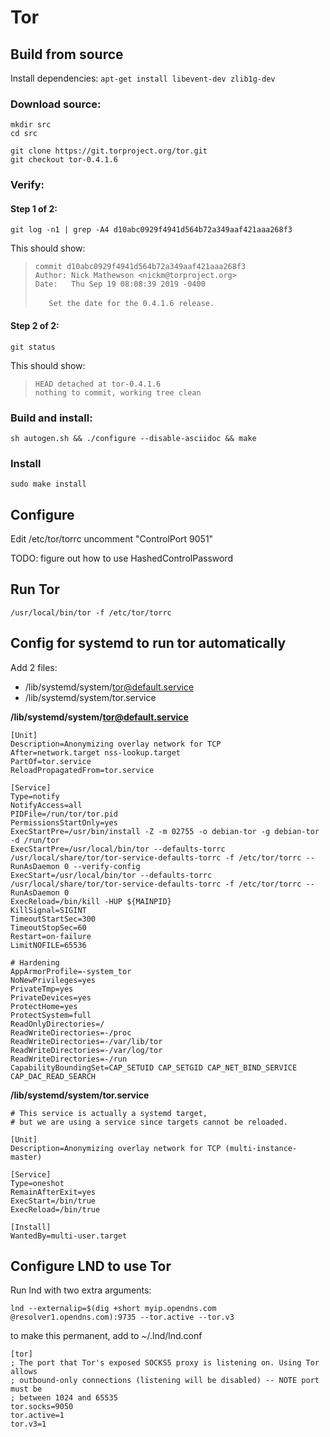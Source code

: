 # Tor

## Build from source

Install dependencies: `apt-get install libevent-dev zlib1g-dev`

### Download source:
```
mkdir src
cd src

git clone https://git.torproject.org/tor.git
git checkout tor-0.4.1.6
```

### Verify:

#### Step 1 of 2:
```
git log -n1 | grep -A4 d10abc0929f4941d564b72a349aaf421aaa268f3
```

This should show:

> `commit d10abc0929f4941d564b72a349aaf421aaa268f3` <br />
> `Author: Nick Mathewson <nickm@torproject.org>` <br />
> `Date:   Thu Sep 19 08:08:39 2019 -0400`<br />
> <br />
> `   Set the date for the 0.4.1.6 release.`


#### Step 2 of 2:
```
git status
```

This should show:

> `HEAD detached at tor-0.4.1.6` <br />
> `nothing to commit, working tree clean`


### Build and install:
```
sh autogen.sh && ./configure --disable-asciidoc && make
```

### Install
```
sudo make install
```

## Configure

Edit /etc/tor/torrc
uncomment "ControlPort 9051"

TODO: figure out how to use HashedControlPassword

## Run Tor

```
/usr/local/bin/tor -f /etc/tor/torrc
```

## Config for systemd to run tor automatically

Add 2 files:
* /lib/systemd/system/tor@default.service
* /lib/systemd/system/tor.service

**/lib/systemd/system/tor@default.service**
```
[Unit]
Description=Anonymizing overlay network for TCP
After=network.target nss-lookup.target
PartOf=tor.service
ReloadPropagatedFrom=tor.service

[Service]
Type=notify
NotifyAccess=all
PIDFile=/run/tor/tor.pid
PermissionsStartOnly=yes
ExecStartPre=/usr/bin/install -Z -m 02755 -o debian-tor -g debian-tor -d /run/tor
ExecStartPre=/usr/local/bin/tor --defaults-torrc /usr/local/share/tor/tor-service-defaults-torrc -f /etc/tor/torrc --RunAsDaemon 0 --verify-config
ExecStart=/usr/local/bin/tor --defaults-torrc /usr/local/share/tor/tor-service-defaults-torrc -f /etc/tor/torrc --RunAsDaemon 0
ExecReload=/bin/kill -HUP ${MAINPID}
KillSignal=SIGINT
TimeoutStartSec=300
TimeoutStopSec=60
Restart=on-failure
LimitNOFILE=65536

# Hardening
AppArmorProfile=-system_tor
NoNewPrivileges=yes
PrivateTmp=yes
PrivateDevices=yes
ProtectHome=yes
ProtectSystem=full
ReadOnlyDirectories=/
ReadWriteDirectories=-/proc
ReadWriteDirectories=-/var/lib/tor
ReadWriteDirectories=-/var/log/tor
ReadWriteDirectories=-/run
CapabilityBoundingSet=CAP_SETUID CAP_SETGID CAP_NET_BIND_SERVICE CAP_DAC_READ_SEARCH
```

**/lib/systemd/system/tor.service**
```
# This service is actually a systemd target,
# but we are using a service since targets cannot be reloaded.

[Unit]
Description=Anonymizing overlay network for TCP (multi-instance-master)

[Service]
Type=oneshot
RemainAfterExit=yes
ExecStart=/bin/true
ExecReload=/bin/true

[Install]
WantedBy=multi-user.target
```




## Configure LND to use Tor
Run lnd with two extra arguments:
```
lnd --externalip=$(dig +short myip.opendns.com @resolver1.opendns.com):9735 --tor.active --tor.v3
```

to make this permanent, add to ~/.lnd/lnd.conf
```
[tor]
; The port that Tor's exposed SOCKS5 proxy is listening on. Using Tor allows
; outbound-only connections (listening will be disabled) -- NOTE port must be
; between 1024 and 65535
tor.socks=9050
tor.active=1
tor.v3=1
```
